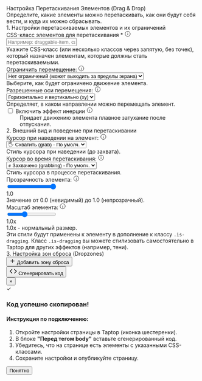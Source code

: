 <div id="drag-drop-generator" class="generator-container">
  <div class="generator-header">
    <div class="generator-title">Настройка Перетаскивания Элементов (Drag & Drop)</div>
    <div class="generator-subtitle">Определите, какие элементы можно перетаскивать, как они будут себя вести, и куда их можно сбрасывать.</div>
  </div>

  <div class="settings-block">
    <div class="settings-section">
      <div class="settings-section-title">1. Настройки перетаскиваемых элементов и их ограничений</div>
      <div class="settings-row">
        <div class="setting-group">
          <div class="label-with-tooltip">
            <label for="dnd-draggable-selector">CSS-класс элементов для перетаскивания <span class="required-indicator">*</span></label>
            <span class="tooltip-icon" data-tooltip="Укажите CSS-класс (без точки), который назначен элементам, которые должны стать перетаскиваемыми. Можно указать несколько классов через запятую. Например: draggable-item, card">
              <svg width="16" height="16" viewBox="0 0 24 24" fill="none" xmlns="http://www.w3.org/2000/svg"><circle cx="12" cy="12" r="10" stroke="currentColor" stroke-width="1.5"/><path d="M12 17V11" stroke="currentColor" stroke-width="1.5" stroke-linecap="round"/><circle cx="12" cy="7.5" r="0.5" fill="currentColor" stroke="currentColor" stroke-width="0.5"/></svg>
            </span>
          </div>
          <input type="text" id="dnd-draggable-selector" class="text-input" placeholder="Например: draggable-item, card, widget">
          <div class="helper-text">Укажите CSS-класс (или несколько классов через запятую, без точек), который назначен элементам, которые должны стать перетаскиваемыми.</div>
        </div>
      </div>
      <div class="settings-row">
        <div class="setting-group">
          <div class="label-with-tooltip">
            <label for="dnd-containment-type">Ограничить перемещение:</label>
            <span class="tooltip-icon" data-tooltip="Определяет область, в которой элемент может перемещаться. 'Нет ограничений' - элемент может выходить за пределы экрана. 'Родительским элементом' - элемент не выйдет за границы своего прямого родителя. 'Вьюпортом' - элемент останется в видимой части окна. 'Пользовательским селектором' - укажите класс контейнера.">
              <svg width="16" height="16" viewBox="0 0 24 24" fill="none" xmlns="http://www.w3.org/2000/svg"><circle cx="12" cy="12" r="10" stroke="currentColor" stroke-width="1.5"/><path d="M12 17V11" stroke="currentColor" stroke-width="1.5" stroke-linecap="round"/><circle cx="12" cy="7.5" r="0.5" fill="currentColor" stroke="currentColor" stroke-width="0.5"/></svg>
            </span>
          </div>
          <select id="dnd-containment-type" class="select-styled">
            <option value="none" selected>Нет ограничений (может выходить за пределы экрана)</option>
            <option value="parent">Родительским элементом</option>
            <option value="viewport">Вьюпортом (экраном)</option>
            <option value="custom">Пользовательским селектором</option>
          </select>
          <div class="helper-text">Выберите, как будет ограничено движение элемента.</div>
</div>
<div class="setting-group" id="dnd-custom-containment-group" style="display: none;">
          <div class="label-with-tooltip">
            <label for="dnd-custom-containment-selector">CSS-селектор контейнера-ограничителя:</label>
            <span class="tooltip-icon" data-tooltip="Если выбрано ограничение 'Пользовательским селектором', укажите здесь CSS-класс этого контейнера (без точки). Например: drag-area">
              <svg width="16" height="16" viewBox="0 0 24 24" fill="none" xmlns="http://www.w3.org/2000/svg"><circle cx="12" cy="12" r="10" stroke="currentColor" stroke-width="1.5"/><path d="M12 17V11" stroke="currentColor" stroke-width="1.5" stroke-linecap="round"/><circle cx="12" cy="7.5" r="0.5" fill="currentColor" stroke="currentColor" stroke-width="0.5"/></svg>
            </span>
          </div>
  <input type="text" id="dnd-custom-containment-selector" class="text-input" placeholder="Например: drag-area">
  <div class="helper-text">Укажите CSS-класс (например, <code>my-container</code>) или ID (например, <code>#myContainer</code>).</div>
</div>
        <div class="setting-group">
          <div class="label-with-tooltip">
            <label for="dnd-axis">Разрешенные оси перемещения:</label>
            <span class="tooltip-icon" data-tooltip="Определяет, можно ли перемещать элемент по горизонтали (X), по вертикали (Y) или в любом направлении (XY).">
              <svg width="16" height="16" viewBox="0 0 24 24" fill="none" xmlns="http://www.w3.org/2000/svg"><circle cx="12" cy="12" r="10" stroke="currentColor" stroke-width="1.5"/><path d="M12 17V11" stroke="currentColor" stroke-width="1.5" stroke-linecap="round"/><circle cx="12" cy="7.5" r="0.5" fill="currentColor" stroke="currentColor" stroke-width="0.5"/></svg>
            </span>
          </div>
          <select id="dnd-axis" class="select-styled">
            <option value="xy" selected>Горизонтально и вертикально (xy)</option>
            <option value="x">Только горизонтально (x)</option>
            <option value="y">Только вертикально (y)</option>
          </select>
          <div class="helper-text">Определяет, в каком направлении можно перемещать элемент.</div>
        </div>
      </div>
      <div class="settings-row">
        <div class="setting-group">
          <div class="label-with-tooltip">
            <label class="checkbox-container">
              <input type="checkbox" id="dnd-inertia">
              <span class="checkmark"></span>
              <span class="checkbox-option-label">Включить эффект инерции</span>
            </label>
            <span class="tooltip-icon" data-tooltip="Придает движению элемента плавное затухание после отпускания, имитируя физическую инерцию.">
              <svg width="16" height="16" viewBox="0 0 24 24" fill="none" xmlns="http://www.w3.org/2000/svg"><circle cx="12" cy="12" r="10" stroke="currentColor" stroke-width="1.5"/><path d="M12 17V11" stroke="currentColor" stroke-width="1.5" stroke-linecap="round"/><circle cx="12" cy="7.5" r="0.5" fill="currentColor" stroke="currentColor" stroke-width="0.5"/></svg>
            </span>
          </div>
          <div class="helper-text" style="margin-left: 35px;">Придает движению элемента плавное затухание после отпускания.</div>
        </div>
      </div>
    </div>
    </div>
<div class="settings-block">      
<div class="settings-section">
        <div class="settings-section-title">2. Внешний вид и поведение при перетаскивании</div>
        <div class="settings-row">
          <div class="setting-group">
            <div class="label-with-tooltip">
              <label for="dnd-hover-cursor">Курсор при наведении на элемент:</label>
              <span class="tooltip-icon" data-tooltip="Выберите стиль курсора, который будет отображаться при наведении мыши на перетаскиваемый элемент (до его захвата).">
                <svg width="16" height="16" viewBox="0 0 24 24" fill="none" xmlns="http://www.w3.org/2000/svg"><circle cx="12" cy="12" r="10" stroke="currentColor" stroke-width="1.5"/><path d="M12 17V11" stroke="currentColor" stroke-width="1.5" stroke-linecap="round"/><circle cx="12" cy="7.5" r="0.5" fill="currentColor" stroke="currentColor" stroke-width="0.5"/></svg>
              </span>
            </div>
            <select id="dnd-hover-cursor" class="select-styled">
              <option value="grab" selected>🖐️ Схватить (grab) - По умолч.</option>
              <option value="pointer">👉 Указатель (pointer)</option>
              <option value="move">✥ Перемещение (move)</option>
              <option value="auto">Стиль браузера</option>
            </select>
            <div class="helper-text">Стиль курсора при наведении (до захвата).</div>
          </div>
          <div class="setting-group">
            <div class="label-with-tooltip">
              <label for="dnd-dragging-cursor">Курсор во время перетаскивания:</label>
              <span class="tooltip-icon" data-tooltip="Выберите стиль курсора, который будет отображаться непосредственно в процессе перетаскивания элемента.">
                <svg width="16" height="16" viewBox="0 0 24 24" fill="none" xmlns="http://www.w3.org/2000/svg"><circle cx="12" cy="12" r="10" stroke="currentColor" stroke-width="1.5"/><path d="M12 17V11" stroke="currentColor" stroke-width="1.5" stroke-linecap="round"/><circle cx="12" cy="7.5" r="0.5" fill="currentColor" stroke="currentColor" stroke-width="0.5"/></svg>
              </span>
            </div>
            <select id="dnd-dragging-cursor" class="select-styled">
              <option value="grabbing" selected>✊ Захвачено (grabbing) - По умолч.</option>
              <option value="move">✥ Перемещение (move)</option>
              <option value="no-change">Без изменений от hover</option>
              <option value="none">🚫 Скрыть курсор (none)</option>
              <option value="auto">Стиль браузера</option>
            </select>
            <div class="helper-text">Стиль курсора в процессе перетаскивания.</div>
          </div>
        </div>
        <div class="settings-row">
            <div class="setting-group">
                <div class="label-with-tooltip">
                  <label for="dnd-drag-opacity-slider">Прозрачность элемента:</label>
                  <span class="tooltip-icon" data-tooltip="От 0.0 (полностью прозрачный) до 1.0 (непрозрачный). Определяет видимость элемента во время перетаскивания.">
                    <svg width="16" height="16" viewBox="0 0 24 24" fill="none" xmlns="http://www.w3.org/2000/svg"><circle cx="12" cy="12" r="10" stroke="currentColor" stroke-width="1.5"/><path d="M12 17V11" stroke="currentColor" stroke-width="1.5" stroke-linecap="round"/><circle cx="12" cy="7.5" r="0.5" fill="currentColor" stroke="currentColor" stroke-width="0.5"/></svg>
                  </span>
                </div>
                <div class="slider-container">
                  <input type="range" id="dnd-drag-opacity-slider" class="slider" min="0" max="1" value="1" step="0.05">
                  <div class="slider-value">
                    <span id="dnd-drag-opacity-value" class="slider-value-primary">1.0</span>
                  </div>
                </div>
                <div class="helper-text">Значение от 0.0 (невидимый) до 1.0 (непрозрачный).</div>
            </div>
            <div class="setting-group">
                <div class="label-with-tooltip">
                  <label for="dnd-drag-scale-slider">Масштаб элемента:</label>
                  <span class="tooltip-icon" data-tooltip="От 0.5 (уменьшение в 2 раза) до 2.0 (увеличение в 2 раза). Значение 1.0 - без изменений.">
                    <svg width="16" height="16" viewBox="0 0 24 24" fill="none" xmlns="http://www.w3.org/2000/svg"><circle cx="12" cy="12" r="10" stroke="currentColor" stroke-width="1.5"/><path d="M12 17V11" stroke="currentColor" stroke-width="1.5" stroke-linecap="round"/><circle cx="12" cy="7.5" r="0.5" fill="currentColor" stroke="currentColor" stroke-width="0.5"/></svg>
                  </span>
                </div>
                <div class="slider-container">
                  <input type="range" id="dnd-drag-scale-slider" class="slider" min="0.5" max="2" value="1" step="0.05">
                  <div class="slider-value">
                    <span id="dnd-drag-scale-value" class="slider-value-primary">1.0x</span>
                  </div>
                </div>
                <div class="helper-text">1.0x - нормальный размер.</div>
            </div>
        </div>
        <div class="helper-text">Эти стили будут применены к элементу в дополнение к классу <code>.is-dragging</code>. Класс <code>.is-dragging</code> вы можете стилизовать самостоятельно в Taptop для других эффектов (например, тени).</div>
  </div>
    </div>

  <div class="settings-block">
    <div class="settings-section">
      <div class="settings-section-title">3. Настройка зон сброса (Dropzones)</div>
      <div id="dnd-dropzone-rules-container">
        </div>
      <button id="dnd-add-dropzone-rule-button" class="add-rule-button">
        <svg width="16" height="16" viewBox="0 0 24 24" fill="none" xmlns="http://www.w3.org/2000/svg">
          <path d="M12 5V19M5 12H19" stroke="currentColor" stroke-width="2" stroke-linecap="round" stroke-linejoin="round"/>
        </svg>
        Добавить зону сброса
      </button>
    </div>
  </div>

  <div class="action-section">
    <button id="generate-btn" class="generate-button">
      <svg width="20" height="20" viewBox="0 0 24 24" fill="none" xmlns="http://www.w3.org/2000/svg"><path d="M16 18l6-6-6-6" stroke="currentColor" stroke-width="2" stroke-linecap="round" stroke-linejoin="round"/><path d="M8 6l-6 6 6 6" stroke="currentColor" stroke-width="2" stroke-linecap="round" stroke-linejoin="round"/></svg>
      <span class="button-text">Сгенерировать код</span>
    </button>
  </div>

  <div id="success-modal" class="modal">
    <div class="modal-content">
      <button class="close-modal">&times;</button>
      <div class="modal-header">
        <div class="success-icon">✓</div>
        <h3>Код успешно скопирован!</h3>
      </div>
      <div class="instruction-block">
        <h4>Инструкция по подключению:</h4>
        <ol>
          <li>Откройте настройки страницы в Taptop (иконка шестеренки).</li>
          <li>В блоке <strong>"Перед тегом body"</strong> вставьте сгенерированный код.</li>
          <li>Убедитесь, что на странице есть элементы с указанными CSS-классами.</li>
          <li>Сохраните настройки и опубликуйте страницу.</li>
        </ol>
      </div>
      <button class="close-button">Понятно</button>
    </div>
  </div>
</div>

<template id="dnd-dropzone-rule-template">
  <div class="rule-card dnd-dropzone-rule-card" data-rule-id="">
    <div class="rule-header">
      <div class="rule-title">Зона сброса <span class="rule-badge rule-number">1</span></div>
      <button class="remove-rule-button" type="button" aria-label="Удалить зону сброса">
        <svg width="16" height="16" viewBox="0 0 24 24" fill="none" xmlns="http://www.w3.org/2000/svg"><path d="M18 6L6 18M6 6l12 12" stroke="currentColor" stroke-width="2" stroke-linecap="round" stroke-linejoin="round"/></svg>
      </button>
    </div>
    <div class="rule-body">
      <div class="settings-row">
        <div class="setting-group">
          <label for="dnd-dropzone-selector-template">CSS-класс зоны сброса <span class="required-indicator">*</span></label>
          <input type="text" class="text-input dnd-dropzone-selector" id="dnd-dropzone-selector-template" name="dropzoneSelector" placeholder="Например: drop-target-area">
          <div class="helper-text">Укажите CSS-класс элемента, который будет служить зоной для сброса.</div>
        </div>
        <div class="setting-group">
          <label for="dnd-accept-draggables-template">CSS-класс принимаемых элементов <span class="required-indicator">*</span></label>
          <input type="text" class="text-input dnd-accept-draggables" id="dnd-accept-draggables-template" name="acceptDraggables" placeholder="Например: draggable-item">
          <div class="helper-text">Укажите CSS-класс перетаскиваемых элементов, которые можно сбросить в эту зону.</div>
        </div>
      </div>
      <div class="settings-row">
        <div class="setting-group">
          <label for="dnd-ondragenter-class-template">CSS-класс для зоны при перетаскивании над ней (опционально)</label>
          <input type="text" class="text-input dnd-ondragenter-class" id="dnd-ondragenter-class-template" name="onDragEnterClass" placeholder="Например: drop-active">
          <div class="helper-text">Этот класс будет добавлен зоне, когда совместимый элемент перетаскивается над ней.</div>
        </div>
        <div class="setting-group">
          <label for="dnd-candrop-class-template">CSS-класс для перетаскиваемого элемента над зоной (опционально)</label>
          <input type="text" class="text-input dnd-candrop-class" id="dnd-candrop-class-template" name="canDropClass" placeholder="Например: can-be-dropped">
          <div class="helper-text">Этот класс будет добавлен перетаскиваемому элементу, когда он находится над этой зоной и может быть сброшен.</div>
        </div>
      </div>
      <div class="settings-row">
        <div class="setting-group">
          <label for="dnd-ondrop-draggable-class-template">CSS-класс для ЭЛЕМЕНТА после сброса (опционально)</label>
          <input type="text" class="text-input dnd-ondrop-draggable-class" id="dnd-ondrop-draggable-class-template" name="onDropDraggableClass" placeholder="Например: item-placed">
          <div class="helper-text">Если указан, этот класс будет добавлен к перетаскиваемому элементу после сброса в эту зону.</div>
        </div>
        <div class="setting-group">
          <label for="dnd-ondrop-dropzone-class-template">CSS-класс для ЗОНЫ после сброса (опционально)</label>
          <input type="text" class="text-input dnd-ondrop-dropzone-class" id="dnd-ondrop-dropzone-class-template" name="onDropDownzoneClass" placeholder="Например: zone-filled">
          <div class="helper-text">Если указан, этот класс будет добавлен к зоне сброса после сброса в нее элемента.</div>
        </div>
      </div>
      <div class="settings-row">
        <div class="setting-group">
          <div class="label-with-tooltip">
            <label class="checkbox-container">
              <input type="checkbox" class="dnd-snap-and-lock" id="dnd-snap-and-lock-template" name="snapAndLock">
              <span class="checkmark"></span>
              <span class="checkbox-option-label">Примагнитить элемент к этой зоне и запретить дальнейшее перетаскивание</span>
            </label>
            <span class="tooltip-icon" data-tooltip="При включении этой опции элемент будет автоматически отцентрирован в зоне сброса, заблокирован от дальнейшего перетаскивания и курсор над ним будет скрыт.">
              <svg width="16" height="16" viewBox="0 0 24 24" fill="none" xmlns="http://www.w3.org/2000/svg"><circle cx="12" cy="12" r="10" stroke="currentColor" stroke-width="1.5"/><path d="M12 17V11" stroke="currentColor" stroke-width="1.5" stroke-linecap="round"/><circle cx="12" cy="7.5" r="0.5" fill="currentColor" stroke="currentColor" stroke-width="0.5"/></svg>
            </span>
          </div>
          <div class="helper-text" style="margin-left: 35px;">Элемент будет примагничен к центру зоны, заблокирован от дальнейшего перетаскивания и курсор над ним будет скрыт.</div>
        </div>
      </div>
      </div>
    </div>
  </div>
</template>
